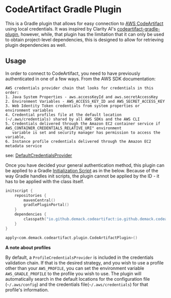 # CodeArtifact Gradle Plugin

This is a Gradle plugin that allows for easy connection to [AWS CodeArtifact](https://aws.amazon.com/codeartifact/)
using local
credentials. It was inspired by Clarity AI's
[codeartifact-gradle-plugin](https://github.com/clarityai-eng/codeartifact-gradle-plugin), however, while, that plugin
has the limitation that it can only be used to obtain project-level dependencies, this is designed to allow for
retrieving plugin dependencies as well.

## Usage

In order to connect to CodeArtifact, you need to have previously authenticated in one of a few ways. From the AWS SDK
documentation:

```
AWS credentials provider chain that looks for credentials in this order:
1. Java System Properties - aws.accessKeyId and aws.secretAccessKey
2. Environment Variables - AWS_ACCESS_KEY_ID and AWS_SECRET_ACCESS_KEY
3. Web Identity Token credentials from system properties or environment variables
4. Credential profiles file at the default location (~/.aws/credentials) shared by all AWS SDKs and the AWS CLI
5. Credentials delivered through the Amazon EC2 container service if AWS_CONTAINER_CREDENTIALS_RELATIVE_URI" environment
   variable is set and security manager has permission to access the variable,
6. Instance profile credentials delivered through the Amazon EC2 metadata service
```

see:
[DefaultCredentialsProvider](https://sdk.amazonaws.com/java/api/latest/software/amazon/awssdk/auth/credentials/DefaultCredentialsProvider.html)

Once you have decided your general authentication method, this plugin can be applied to a Gradle
[Initialization Script](https://docs.gradle.org/current/userguide/init_scripts.html) as in the below. Because of the way
Gradle handles init scripts, the plugin cannot be applied by the ID - it has to be applied with the class itself.

```kotlin
initscript {
    repositories {
        mavenCentral()
        gradlePluginPortal()
    }
    dependencies {
        classpath("io.github.demack.codeartifact:io.github.demack.codeartifact.gradle.plugin:{plugin-version}")
    }
}

apply<com.demack.codeartifact.plugin.CodeArtifactPlugin>()
```

**A note about profiles**

By default, a `ProfileCredentialsProvider` is included in the credentials validation chain. If that is the desired
strategy, and you wish to use a profile other than your `AWS_PROFILE`, you can set the environment variable
`AWS_GRADLE_PROFILE` to the profile you wish to use. The plugin will automatically search in the default locations for
the configuration file (`~/.aws/config`) and the credentials file(`~/.aws/credentials`) for that profile's information.
